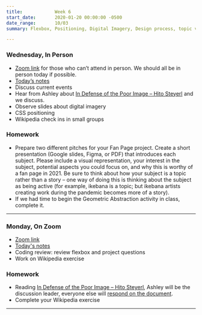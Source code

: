 ```yaml
---
title:            Week 6
start_date:       2020-01-20 00:00:00 -0500
date_range:       10/03
summary: Flexbox, Positioning, Digital Imagery, Design process, topic versus story

---
```


### Wednesday, In Person
- [Zoom link](https://zoom.us/j/7047994536?pwd=RThBZ0oyWHd5M2RZcmFNQUVwUFJHUT09) for those who can&rsquo;t attend in person. We should all be in person today if possible.
- [Today&rsquo;s notes](https://paper.dropbox.com/doc/Penn-Week-6b--BTvVQXgH1RbDcreDB1sgvLofAQ-tI3rsYqX1KLxYmq3XMpeB)
- Discuss current events
- Hear from Ashley about [In Defense of the Poor Image – Hito Steyerl](https://www.e-flux.com/journal/10/61362/in-defense-of-the-poor-image/) and we discuss.
- Observe slides about digital imagery
- CSS positioning
- Wikipedia check ins in small groups

### Homework
- Prepare two different pitches for your Fan Page project. Create a short presentation (Google slides, Figma, or PDF) that introduces each subject. Please include a visual representation, your interest in the subject, potential aspects you could focus on, and why this is worthy of a fan page in 2021. Be sure to think about how your subject is a topic rather than a story – one way of doing this is thinking about the subject as being active (for example, ikebana is a topic; but ikebana artists creating work during the pandemic becomes more of a story).
- If we had time to begin the Geometric Abstraction activity in class, complete it. 


---

### Monday, On Zoom

- [Zoom link](https://zoom.us/j/7047994536?pwd=RThBZ0oyWHd5M2RZcmFNQUVwUFJHUT09) 
- [Today's notes](https://paper.dropbox.com/doc/Penn-Week-6a-Flexbox-Review-and-CSS-Layouts--BTl01AhjGYptr6DzxKpjwWo4AQ-KvvrDULMLVMusojE7kxTi)
- Coding review: review flexbox and project questions
- Work on Wikipedia exercise


### Homework

- Reading [In Defense of the Poor Image – Hito Steyerl](https://www.e-flux.com/journal/10/61362/in-defense-of-the-poor-image/), Ashley will be the discussion leader, everyone else will [respond on the document](https://paper.dropbox.com/doc/Penn-Art-of-Web-F21-Reading-Reflections--BTnHYPjTk_pbD8IK7pD8MPImAQ-DPFsc5O6umbnRZ94cZyFY).
- Complete your Wikipedia exercise

---
